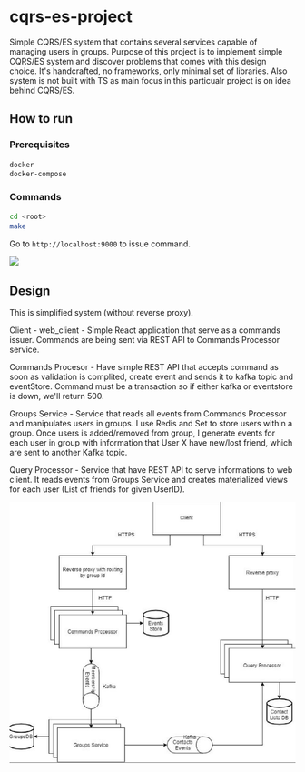 # cqrs-es-project
Simple CQRS/ES system that contains several services capable of managing users in groups. Purpose of this project is to implement simple CQRS/ES system and discover problems that comes with this design choice. It's handcrafted, no frameworks, only minimal set of libraries. Also system is not built with TS as main focus in this particualr project is on idea behind CQRS/ES.

## How to run
### Prerequisites
```
docker
docker-compose
```
### Commands
```bash
cd <root>
make
```
Go to `http://localhost:9000` to issue command.

![](https://i.imgur.com/gvACszB.png)

## Design
This is simplified system (without reverse proxy).

Client - web_client - Simple React application that serve as a commands issuer. Commands are being sent via REST API to Commands Processor service.

Commands Procesor - Have simple REST API that accepts command as soon as validation is complited, create event and sends it to kafka topic and eventStore. Command must be a transaction so if either kafka or eventstore is down, we'll return 500.

Groups Service - Service that reads all events from Commands Processor and manipulates users in groups. I use Redis and Set to store users within a group. Once users is added/removed from group, I generate events for each user in group with information that User X have new/lost friend, which are sent to another Kafka topic.

Query Processor - Service that have REST API to serve informations to web client. It reads events from Groups Service and creates materialized views for each user (List of friends for given UserID).

![](https://github.com/slaby93/cqrs-es-project/blob/master/goal.png?raw=true)
